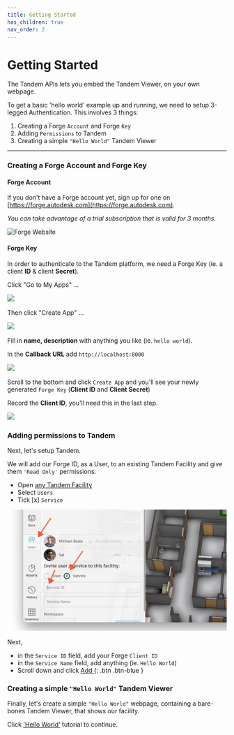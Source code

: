 ```yaml
---
title: Getting Started
has_children: true
nav_order: 2
---
```


# Getting Started

The Tandem APIs lets you embed the Tandem Viewer, on your own webpage.

To get a basic 'hello world' example up and running, we need to setup 3-legged Authentication.  This involves 3 things:

1. Creating a Forge `Account` and Forge `Key`
2. Adding `Permissions` to Tandem
3. Creating a simple `"Hello World"` Tandem Viewer


<hr>

### Creating a Forge Account and Forge Key

#### Forge Account

If you don't have a Forge account yet, sign up for one on [https://forge.autodesk.com](https://forge.autodesk.com). 

*You can take advantage of a trial subscription that is valid for 3 months.*

![Forge Website](https://forge-tutorials.autodesk.io/assets/images/sign-up-04916e05b3a5630a7fdc4bc7a839fb81.webp)



#### Forge Key

In order to authenticate to the Tandem platform, we need a Forge Key (ie. a client **ID** & client **Secret**).

Click "Go to My Apps" ...

![](https://forge-tutorials.autodesk.io/assets/images/my-apps-89a0250d6aa50f7b695db9e392e5170c.webp)


Then click "Create App" ...

![](https://forge-tutorials.autodesk.io/assets/images/create-app-18798490284b75925859bcf1da83321c.webp)


Fill in **name, description** with anything you like (ie. `hello world`). 

In the **Callback URL** add `http://localhost:8000`

![](https://forge-tutorials.autodesk.io/assets/images/app-information-ed6c0207a443d2e07061589042907b92.webp)

Scroll to the bottom and click `Create App` and you'll see your newly generated `Forge Key` (**Client ID** and **Client Secret**)

Record the **Client ID**, you'll need this in the last step.

![](https://forge-tutorials.autodesk.io/assets/images/app-ready-a72c66d869628d2b0fa3c03d9d407bfd.webp)

### Adding permissions to Tandem

Next, let's setup Tandem.  

We will add our Forge ID, as a User, to an existing Tandem Facility and give them `'Read Only'` permissions. 

- Open [any Tandem Facility](tandem.autodesk.com)
- Select `Users`
- Tick [x] `Service`


![](../img/tandem-clientid.jpg)

Next,

- in the `Service ID` field, add your Forge `Client ID`
- in the `Service Name` field, add anything (ie. `Hello World`)
- Scroll down and click [ Add ](tandem.autodesk.com){: .btn .btn-blue }



### Creating a simple `"Hello World"` Tandem Viewer

Finally, let's create a simple `"Hello World"` webpage, containing a bare-bones Tandem Viewer, that shows our facility.

Click ['Hello World'](helloworld.md) tutorial to continue.

